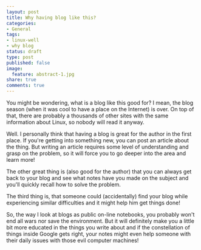 ```yaml
---
layout: post
title: Why having blog like this?
categories:
- General
tags:
- linux-well
- why blog
status: draft
type: post
published: false
image:
  feature: abstract-1.jpg
share: true
comments: true
---
```

You might be wondering, what is a blog like this good for? I mean, the blog
season (when it was cool to have a place on the Internet) is over. On top of
that, there are probably a thousands of other sites with the same information
about Linux, so nobody will read it anyway.

Well. I personally think that having a blog is great for the author in the
first place. If you're getting into something new, you can post an article
about the thing. But writing an article requires some level of understanding
and grasp on the problem, so it will force you to go deeper into the area
and learn more!

The other great thing is (also good for the author) that you can always get
back to your blog and see what notes have you made on the subject and you'll
quickly recall how to solve the problem.

The third thing is, that someone could (accidentally) find your blog while
experiencing similar difficulties and it might help him get things done!

So, the way I look at blogs as public on-line notebooks, you probably won't
end all wars nor save the environment. But it will definitely make you
a little bit more educated in the things you write about and if the
constellation of things inside Google gets right, your notes might even
help someone with their daily issues with those evil computer machines!
